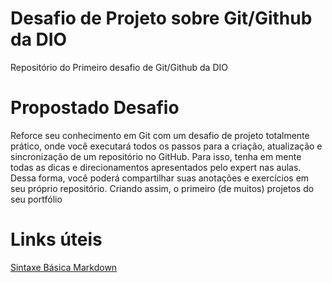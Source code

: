 # Desafio de Projeto sobre Git/Github da DIO
Repositório do Primeiro desafio de Git/Github da DIO

# Propostado Desafio

Reforce seu conhecimento em Git com um desafio de projeto totalmente prático, onde você executará todos os passos para a criação, atualização e sincronização de um repositório no GitHub. Para isso, tenha em mente todas as dicas e direcionamentos apresentados pelo expert nas aulas. Dessa forma, você poderá compartilhar suas anotações e exercícios em seu próprio repositório. Criando assim, o primeiro (de muitos) projetos do seu portfólio 

# Links úteis
[Sintaxe Básica Markdown](https://www.markdownguide.org/basic-syntax/)
